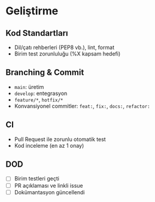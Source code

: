 # Geliştirme

## Kod Standartları
- Dil/çatı rehberleri (PEP8 vb.), lint, format
- Birim test zorunluluğu (%X kapsam hedefi)

## Branching & Commit
- `main`: üretim
- `develop`: entegrasyon
- `feature/*`, `hotfix/*`
- Konvansiyonel commitler: `feat:`, `fix:`, `docs:`, `refactor:`

## CI
- Pull Request ile zorunlu otomatik test
- Kod inceleme (en az 1 onay)

## DOD
- [ ] Birim testleri geçti
- [ ] PR açıklaması ve linkli issue
- [ ] Dokümantasyon güncellendi
